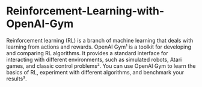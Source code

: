 # Reinforcement-Learning-with-OpenAI-Gym

Reinforcement learning (RL) is a branch of machine learning that deals with learning from actions and rewards. OpenAI Gym¹ is a toolkit for developing and comparing RL algorithms. It provides a standard interface for interacting with different environments, such as simulated robots, Atari games, and classic control problems². You can use OpenAI Gym to learn the basics of RL, experiment with different algorithms, and benchmark your results³.
